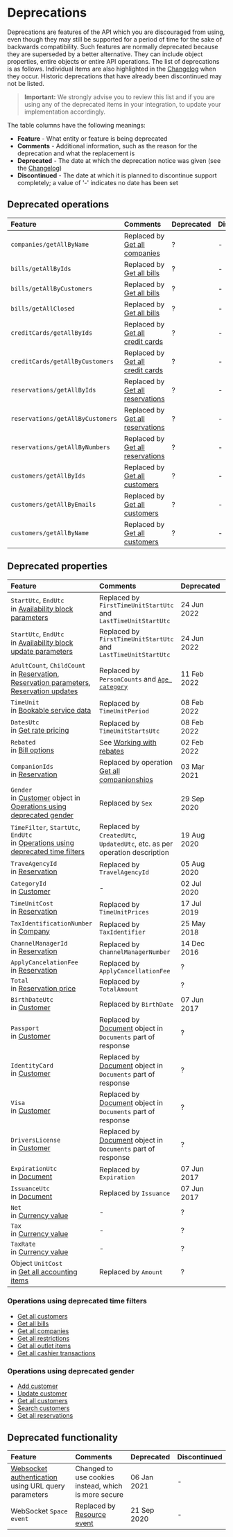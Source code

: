 # Deprecations

Deprecations are features of the API which you are discouraged from using, even though they may still be supported for a period of time for the sake of backwards compatibility.
Such features are normally deprecated because they are superseded by a better alternative. They can include object properties, entire objects or entire API operations.
The list of deprecations is as follows. Individual items are also highlighted in the [Changelog](../changelog/README.md) when they occur.
Historic deprecations that have already been discontinued may not be listed.

> **Important:** We strongly advise you to review this list and if you are using any of the deprecated items in your integration, to update your implementation accordingly.

The table columns have the following meanings:

* __Feature__ - What entity or feature is being deprecated
* __Comments__ - Additional information, such as the reason for the deprecation and what the replacement is
* __Deprecated__ - The date at which the deprecation notice was given (see the [Changelog](../changelog/README.md))
* __Discontinued__ \- The date at which it is planned to discontinue support completely; a value of '-' indicates no date has been set

## Deprecated operations

| Feature | Comments | Deprecated | Discontinued |
| :-- | :-- | :-- | :-- |
| `companies/getAllByName` | Replaced by [Get all companies](../operations/companies.md#get-all-companies) | ? | - |
| `bills/getAllByIds` | Replaced by [Get all bills](../operations/bills.md#get-all-bills) | ? | - |
| `bills/getAllByCustomers` | Replaced by [Get all bills](../operations/bills.md#get-all-bills) | ? | - |
| `bills/getAllClosed` | Replaced by [Get all bills](../operations/bills.md#get-all-bills) | ? | - |
| `creditCards/getAllByIds` | Replaced by [Get all credit cards](../operations/creditcards.md#get-all-credit-cards) | ? | - |
| `creditCards/getAllByCustomers` | Replaced by [Get all credit cards](../operations/creditcards.md#get-all-credit-cards) | ? | - |
| `reservations/getAllByIds` | Replaced by [Get all reservations](../operations/reservations.md#get-all-reservations) | ? | - |
| `reservations/getAllByCustomers` | Replaced by [Get all reservations](../operations/reservations.md#get-all-reservations) | ? | - |
| `reservations/getAllByNumbers` | Replaced by [Get all reservations](../operations/reservations.md#get-all-reservations) | ? | - |
| `customers/getAllByIds` | Replaced by [Get all customers](../operations/customers.md#get-all-customers) | ? | - |
| `customers/getAllByEmails` | Replaced by [Get all customers](../operations/customers.md#get-all-customers) | ? | - |
| `customers/getAllByName` | Replaced by [Get all customers](../operations/customers.md#get-all-customers) | ? | - |

## Deprecated properties

| Feature | Comments | Deprecated | Discontinued |
| :-- | :-- | :-- | :-- |
| `StartUtc`, `EndUtc`<br>in [Availability block parameters](../operations/availabilityblocks.md#availability-block-parameters) | Replaced by `FirstTimeUnitStartUtc` and `LastTimeUnitStartUtc` | 24 Jun 2022 | - |
| `StartUtc`, `EndUtc`<br>in [Availability block update parameters](../operations/availabilityblocks.md#availability-block-update-parameters) | Replaced by `FirstTimeUnitStartUtc` and `LastTimeUnitStartUtc` | 24 Jun 2022 | - |
| `AdultCount`, `ChildCount`<br>in [Reservation](../operations/reservations.md#reservation), [Reservation parameters](../operations/reservations.md#reservation-parameters), [Reservation updates](../operations/reservations.md#reservation-updates) | Replaced by `PersonCounts` and [`Age category`](../operations/agecategories.md#age-category) | 11 Feb 2022 | - |
| `TimeUnit`<br>in [Bookable service data](../operations/services.md#bookable-service-data) | Replaced by `TimeUnitPeriod` | 08 Feb 2022 | - |
| `DatesUtc`<br>in [Get rate pricing](../operations/rates.md#get-rate-pricing) | Replaced by `TimeUnitStartsUtc` | 08 Feb 2022 | - |
| `Rebated`<br> in [Bill options](../operations/bills.md#bill-options) | See [Working with rebates](../use-cases/accounting.md#working-with-rebates) | 02 Feb 2022 | - |
| `CompanionIds`<br>in [Reservation](../operations/reservations.md#reservation) | Replaced by operation [Get all companionships](../operations/companionships.md#get-all-companionships) | 03 Mar 2021 | - |
| `Gender`<br>in [Customer](../operations/customers.md#customer) object in [Operations using deprecated gender](#operations-using-deprecated-gender) | Replaced by `Sex` | 29 Sep 2020 | - |
| `TimeFilter`, `StartUtc`, `EndUtc`<br>in [Operations using deprecated time filters](#operations-using-deprecated-time-filters) | Replaced by `CreatedUtc`, `UpdatedUtc`, etc. as per operation description | 19 Aug 2020 | - |
| `TraveAgencyId`<br>in [Reservation](../operations/reservations.md#reservation) | Replaced by `TravelAgencyId` | 05 Aug 2020 | - |
| `CategoryId`<br>in [Customer](../operations/customers.md#customer) | - | 02 Jul 2020 | - |
| `TimeUnitCost`<br>in [Reservation](../operations/reservations.md#reservation) | Replaced by `TimeUnitPrices` | 17 Jul 2019 | - |
| `TaxIdentificationNumber`<br>in [Company](../operations/companies.md#company) | Replaced by `TaxIdentifier` | 25 May 2018 | - |
| `ChannelManagerId`<br>in [Reservation](../operations/reservations.md#reservation) | Replaced by `ChannelManagerNumber` | 14 Dec 2016 | - |
| `ApplyCancelationFee`<br>in [Reservation](../operations/reservations.md#reservation) | Replaced by `ApplyCancellationFee` | ? | - |
| `Total`<br>in [Reservation price](../operations/reservations.md#reservation-price) | Replaced by `TotalAmount` | ? | - |
| `BirthDateUtc`<br>in [Customer](../operations/customers.md#customer) | Replaced by `BirthDate` | 07 Jun 2017 | - |
| `Passport`<br>in [Customer](../operations/customers.md#customer) | Replaced by [Document](../operations/customers.md#document) object in `Documents` part of response | ? | - |
| `IdentityCard`<br>in [Customer](../operations/customers.md#customer) | Replaced by [Document](../operations/customers.md#document) object in `Documents` part of response | ? | - |
| `Visa`<br>in [Customer](../operations/customers.md#customer) | Replaced by [Document](../operations/customers.md#document) object in `Documents` part of response | ? | - |
| `DriversLicense`<br>in [Customer](../operations/customers.md#customer) | Replaced by [Document](../operations/customers.md#document) object in `Documents` part of response | ? | - |
| `ExpirationUtc`<br>in [Document](../operations/customers.md#document) | Replaced by `Expiration` | 07 Jun 2017 | - |
| `IssuanceUtc`<br>in [Document](../operations/customers.md#document) | Replaced by `Issuance` | 07 Jun 2017 | - |
| `Net`<br>in [Currency value](../operations/accountingitems.md#currency-value) | - | ? | - |
| `Tax`<br>in [Currency value](../operations/accountingitems.md#currency-value) | - | ? | - |
| `TaxRate`<br>in [Currency value](../operations/accountingitems.md#currency-value) | - | ? | - |
| Object `UnitCost`<br> in [Get all accounting items](../operations/accountingitems.md#get-all-accounting-items) | Replaced by `Amount` | ? | - |

### Operations using deprecated time filters 

* [Get all customers](../operations/customers.md#get-all-customers)
* [Get all bills](../operations/bills.md#get-all-bills)
* [Get all companies](../operations/companies.md#get-all-companies)
* [Get all restrictions](../operations/restrictions.md#get-all-restrictions)
* [Get all outlet items](../operations/outletitems.md#get-all-outlet-items)
* [Get all cashier transactions](../operations/cashiertransactions.md#get-all-cashier-transactions)

### Operations using deprecated gender 

* [Add customer](../operations/customers.md#add-customer)
* [Update customer](../operations/customers.md#update-customer)
* [Get all customers](../operations/customers.md#get-all-customer)
* [Search customers](../operations/customers.md#search-customers)
* [Get all reservations](../operations/reservations.md#get-all-reservations)

## Deprecated functionality

| Feature | Comments | Deprecated | Discontinued |
| :-- | :-- | :-- | :-- |
| [Websocket authentication](../websockets/README.md#authentication) using URL query parameters | Changed to use cookies instead, which is more secure | 06 Jan 2021 | - |
| WebSocket `Space event` | Replaced by [Resource event](../websockets/README.md#resource-event) | 21 Sep 2020 | - |
